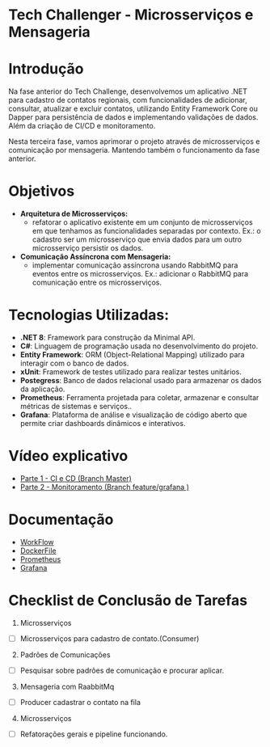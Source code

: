 # Tech Challenger - Microsserviços e Mensageria

# Introdução

Na fase anterior do Tech Challenge, desenvolvemos um aplicativo .NET para cadastro de contatos regionais, com funcionalidades de adicionar, consultar, atualizar e excluir contatos, utilizando Entity Framework Core ou Dapper para persistência de dados e implementando validações de dados. Além da criação de CI/CD e monitoramento.

Nesta terceira fase, vamos aprimorar o projeto através de microsserviços e comunicação por mensageria. Mantendo também o funcionamento da fase anterior.

# Objetivos

- **Arquitetura de Microsserviços:**
    - refatorar o aplicativo existente em um
    conjunto de microsserviços em que tenhamos as funcionalidades
    separadas por contexto. Ex.: o cadastro ser um microsserviço que
    envia dados para um outro microsserviço persistir os dados.
- **Comunicação Assíncrona com Mensageria:**
    - implementar comunicação assíncrona usando RabbitMQ para eventos entre os
    microsserviços. Ex.: adicionar o RabbitMQ para comunicação entre os
    microsserviços.

# Tecnologias Utilizadas:

- **.NET 8**: Framework para construção da Minimal API.
- **C#**: Linguagem de programação usada no desenvolvimento do projeto.
- **Entity Framework**: ORM (Object-Relational Mapping) utilizado para interagir com o banco de dados.
- **xUnit**: Framework de testes utilizado para realizar testes unitários.
- **Postegress**: Banco de dados relacional usado para armazenar os dados da aplicação.
- **Prometheus**: Ferramenta projetada para coletar, armazenar e consultar métricas de sistemas e serviços..
- **Grafana**: Plataforma de análise e visualização de código aberto que permite criar dashboards dinâmicos e interativos.

# Vídeo explicativo

- [Parte 1 - CI e CD (Branch Master)](https://drive.google.com/file/d/1IRKbsJnJ2XN0EcXyjbgSnHGPer4UXDHa/view)
- [Parte 2 - Monitoramento (Branch feature/grafana )](https://drive.google.com/file/d/1D0Ft5DvXD_T-1yJRdh8nVR3w2bgswGPW/view)

# Documentação

- [WorkFlow](https://horse-neon-79c.notion.site/Workflow-GitHub-Actions-e0cf8a925de945bc89acc7a61de6ab87?pvs=4)
- [DockerFile](https://horse-neon-79c.notion.site/DockerFile-Configura-es-3d917ef39a994f68b4ecd02f163b17a8?pvs=4)
- [Prometheus](https://horse-neon-79c.notion.site/Prometheus-Configura-es-dff855874cb14e34ab307de9f4cdb59a?pvs=4)
- [Grafana](https://horse-neon-79c.notion.site/Grafana-Configura-es-579faa08d53942d894ab27e6b755a035?pvs=4)

# **Checklist de Conclusão de Tarefas**

1. Microsserviços
  - [ ]  Microsserviços para cadastro de contato.(Consumer)
2. Padrões de Comunicações
  - [ ]  Pesquisar sobre padrões de comunicação e procurar aplicar.
3. Mensageria com RaabbitMq
  - [ ]  Producer cadastrar o contato na fila
4. Microsserviços
  - [ ]  Refatorações gerais e pipeline funcionando.
